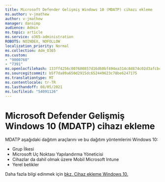 ```yaml
---
title: Microsoft Defender Gelişmiş Windows 10 (MDATP) cihazı ekleme
ms.author: v-jmathew
author: v-jmathew
manager: dansimp
audience: Admin
ms.topic: article
ms.service: o365-administration
ROBOTS: NOINDEX, NOFOLLOW
localization_priority: Normal
ms.collection: Adm_O365
ms.custom:
- "9000760"
- "7391"
ms.openlocfilehash: 133ff4256c007600857d16d60bf494ea314c8d874c02d3afcbc3ff1a29b9c802
ms.sourcegitcommit: b5f7da89a650d2915dc652449623c78be6247175
ms.translationtype: MT
ms.contentlocale: tr-TR
ms.lasthandoff: 08/05/2021
ms.locfileid: "54091126"
---
```

# <a name="onboard-a-windows-10-device-to-microsoft-defender-advanced-threat-protection-mdatp"></a>Microsoft Defender Gelişmiş Windows 10 (MDATP) cihazı ekleme

MDATP aşağıdaki dağıtım araçlarını ve bu dağıtım yöntemlerini Windows 10:

- Grup İlkesi
- Microsoft Uç Noktası Yapılandırma Yöneticisi
- Cihazlar da dahil olmak üzere Mobil Microsoft Intune
- Yerel betikler

Daha fazla bilgi edinmek için [bkz. Cihaz ekleme Windows 10.](https://go.microsoft.com/fwlink/?linkid=2143460)
